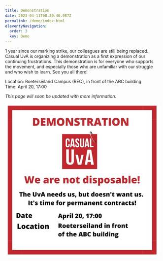 ```yaml
---
title: Demonstration
date: 2023-04-11T08:30:40.987Z
permalink: /demo/index.html
eleventyNavigation:
  order: 3
  key: Demo
---
```

1 year since our marking strike, our colleagues are still being replaced. Casual UvA is organizing a demonstration as a first expression of our continuing frustrations. This demonstration is for everyone who supports the movement, and especially those who are unfamiliar with our struggle and who wish to learn. See you all there!

L﻿ocation: Roeterseiland Campus (REC), in front of the ABC building\
T﻿ime: April 20, 17:00

*This page will soon be updated with more information.*

![](/static/img/demo_april_20_medium.jpg)